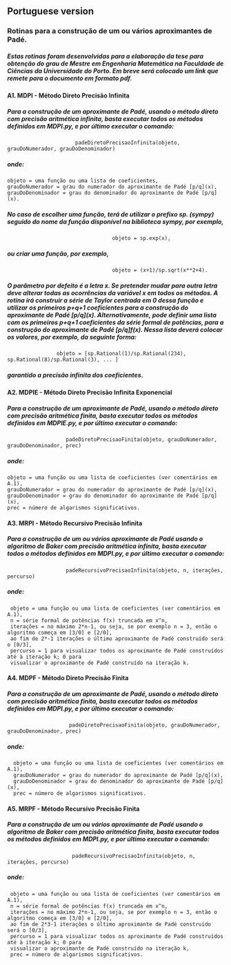 ## Portuguese version

### Rotinas para a construção de um ou vários aproximantes de Padé.

##### Estas rotinas foram desenvolvidas para a elaboração da tese para obtenção do grau de Mestre em Engenharia Matemática na Faculdade de Ciências da Universidade do Porto. Em breve será colocado um link que remete para o documento em formato pdf.

#### A1. MDPI - Método Direto Precisão Infinita

##### Para a construção de um aproximante de Padé, usando o método direto com precisão aritmética infinita, basta executar todos os métodos definidos em MDPI.py, e por último executar o comando:
                          padeDiretoPrecisaoInfinita(objeto, grauDoNumerador, grauDoDenominador) 
##### onde:
    objeto = uma função ou uma lista de coeficientes,
    grauDoNumerador = grau do numerador do aproximante de Padé [p/q](x),
    grauDoDenominador = grau do denominador do aproximante de Padé [p/q](x).

##### No caso de escolher uma função, terá de utilizar o prefixo sp. (sympy) seguido do nome da função disponível na biblioteca sympy, por exemplo,

                                      objeto = sp.exp(x), 
				      
##### ou criar uma função, por exemplo,

                                      objeto = (x+1)/sp.sqrt(x**2+4). 
                                                       
##### O parâmetro por defeito é a letra x. Se pretender mudar para outra letra deve alterar todas as ocorrências da variável x em todos os métodos. A rotina irá construir a série de Taylor centrada em 0 dessa função e utilizar os primeiros p+q+1 coeficientes para a construção do aproximante de Padé \[p/q\](x). Alternativamente, pode definir uma lista com os primeiros p+q+1 coeficientes da série formal de potências, para a construção do aproximante de Padé \[p/q\]f(x). Nessa lista deverá colocar os valores, por exemplo, da seguinte forma:

                    objeto = [sp.Rational(1)/sp.Rational(234), sp.Rational(8)/sp.Rational(3), ... ]
                                      
##### garantido a precisão infinita dos coeficientes.


#### A2. MDPIE - Método Direto Precisão Infinita Exponencial
##### Para a construção de um aproximante de Padé, usando o método direto com precisão aritmética finita, basta executar todos os métodos definidos em MDPIE.py, e por último executar o comando:

                       padeDiretoPrecisaoFinita(objeto, grauDoNumerador, grauDoDenominador, prec)
		       
##### onde:

    objeto = uma função ou uma lista de coeficientes (ver comentários em A.1),
    grauDoNumerador = grau do numerador do aproximante de Padé [p/q](x),
    grauDoDenominador = grau do denominador do aproximante de Padé [p/q](x),
    prec = número de algarismos significativos.
    

#### A3. MRPI - Método Recursivo Precisão Infinita

##### Para a construção de um ou vários aproximante de Padé usando o algoritmo de Baker com precisão aritmética infinita, basta executar todos o métodos definidos em MDPI.py, e por último executar o comando:

                       padeRecursivoPrecisaoInfinita(objeto, n, iterações, percurso)
		       
##### onde: 
     objeto = uma função ou uma lista de coeficientes (ver comentários em A.1),
     n = série formal de potências f(x) truncada em x^n, 
     iterações = no máximo 2*n-1, ou seja, se por exemplo n = 3, então o algoritmo começa em [3/0] e [2/0], 
     ao fim de 2*-1 iterações o último aproximante de Padé construído será o [0/3],
     percurso = 1 para visualizar todos os aproximante de Padé construídos até à iteração k; 0 para 
     visualizar o aproximante de Padé construído na iteração k.
     

#### A4. MDPF - Método Direto Precisão Finita

##### Para a construção de um aproximante de Padé, usando o método direto com precisão aritmética finita, basta executar todos os métodos definidos em MDPI.py, e por último executar o comando:
                        padeDiretoPrecisaoFinita(objeto, grauDoNumerador, grauDoDenominador, prec) 
##### onde:

      objeto = uma função ou uma lista de coeficientes (ver comentários em A.1),
      grauDoNumerador = grau do numerador do aproximante de Padé [p/q](x),
      grauDoDenominador = grau do denominador do aproximante de Padé [p/q](x),
      prec = número de algarismos significativos.
      

#### A5. MRPF - Método Recursivo Precisão Finita

##### Para a construção de um ou vários aproximante de Padé usando o algoritmo de Baker com precisão aritmética finita, basta executar todos os métodos definidos em MDPI.py, e por último executar o comando:
                         padeRecursivoPrecisaoInfinita(objeto, n, iterações, percurso) 
##### onde:
     objeto = uma função ou uma lista de coeficientes (ver comentários em A.1),
     n = série formal de potências f(x) truncada em x^n,
     iterações = no máximo 2*n-1, ou seja, se por exemplo n = 3, então o algoritmo começa em [3/0] e [2/0], 
     ao fim de 2*3-1 iterações o último aproximante de Padé construído será o [0/3],
     percurso = 1 para visualizar todos os aproximante de Padé construídos até à iteração k; 0 para 
     visualizar o aproximante de Padé construído na iteração k,
     prec = número de algarismos significativos.

